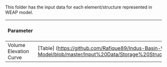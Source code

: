 This folder has the input data for each element/structure represented in WEAP model.

Parameter | Value | Significance of Parameter | Quality of Data | Required Data
--- | --- | --- | --- | --- |
Volume Elevation Curve | [Table] (https://github.com/Rafique89/Indus-Basin-WEAP-Model/blob/master/Input%20Data/Storage%20Structures%20Reservoirs/Tarbela/Volume%20Elevation%20Curve.csv)
